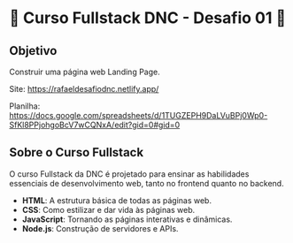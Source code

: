 # 🎉 Curso Fullstack DNC - Desafio 01 🎉

## Objetivo

Construir uma página web Landing Page.

Site: https://rafaeldesafiodnc.netlify.app/

Planilha: https://docs.google.com/spreadsheets/d/1TUGZEPH9DaLVuBPj0Wp0-SfKl8PPjohgoBcV7wCQNxA/edit?gid=0#gid=0

## Sobre o Curso Fullstack

O curso Fullstack da DNC é projetado para ensinar as habilidades essenciais de desenvolvimento web, tanto no frontend quanto no backend.

- **HTML**: A estrutura básica de todas as páginas web.
- **CSS**: Como estilizar e dar vida às páginas web.
- **JavaScript**: Tornando as páginas interativas e dinâmicas.
- **Node.js**: Construção de servidores e APIs.


